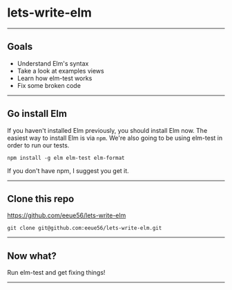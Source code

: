# lets-write-elm


---

## Goals

- Understand Elm's syntax
- Take a look at examples views
- Learn how elm-test works
- Fix some broken code

---
## Go install Elm 

If you haven't installed Elm previously, you should install Elm now. The easiest way to install Elm is via `npm`. We're also going to be using elm-test in order to run our tests.

```
npm install -g elm elm-test elm-format
```

If you don't have npm, I suggest you get it.


---

## Clone this repo

https://github.com/eeue56/lets-write-elm

```
git clone git@github.com:eeue56/lets-write-elm.git
```

---

## Now what?

Run elm-test and get fixing things!

---

